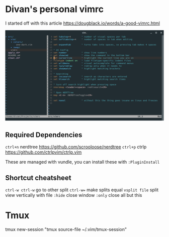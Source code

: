 # Divan's personal vimrc

I started off with this article https://dougblack.io/words/a-good-vimrc.html

![Screenshot](docs/images/screenshot.png)

## Required Dependencies

`ctrl+n` nerdtree https://github.com/scrooloose/nerdtree
`ctrl+p`  ctrlp https://github.com/ctrlpvim/ctrlp.vim

These are managed with vundle, you can install these with `:PluginInstall`

## Shortcut cheatsheet

`ctrl-w ctrl-w` go to other split
`ctrl-w=` make splits equal
`vsplit file` split view vertically with file
`:hide` close window
`:only` close all but this

# Tmux

tmux new-session "tmux source-file ~/.vim/tmux-session"
